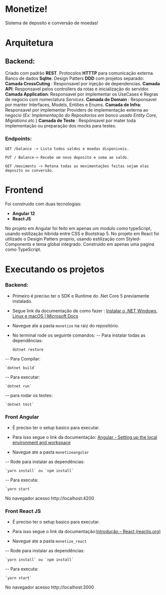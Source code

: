 # Monetize!

Sistema de deposito e conversão de moedas!


# Arquitetura
##  Backend:

Criado com padrão **REST**.
Protocolos **HTTTP** para comunicação externa.
Banco de dados **Sqlite**.
Design Patters **DDD** com projetos separado:
**Camada CrossCuting** : Responsavel por injeção de dependencias.
**Camada API**: Responsavel pelos controllers da rotas e inicialização do servidor.
**Camada Application**: Responsavel por implementar os UseCases e Regras de negocio com nomeclatura *Services*.
**Camada de Domain** : Responsavel por manter Interfaces, Models, Entities e Enums.
**Camada de Infra**: Responsavel por implementar Providers de implementação externa ao negocio (*Ex: Implementação do Repositorios em banco usado Entity Core, Migrations etc.*) 
 **Camada de Teste** : Respónsavel por mater toda implementação ou preparação dos mocks para testes.
 ### Endpoints:
 `GET /balance -> Lista todos saldos e moedas disponiveis.`
 
 `PUT / Balance-> Recebe um novo deposito e soma ao saldo.`
 
 `GET /moviments -> Retona todas as movimentações feitas sejam elas deposito ou conversão.`

# Frontend

Foi construido com duas tecnologias:
- **Angular 12**
-  **React JS**

No projeto em Angular foi feito em apenas um modulo como typeScript, usando estilização hibrida entre CSS e Bootstrap 5.
No projeto em React foi utilizado o Desigin Patters proprio, usando estilização com Styled-Components e tema global integrado. Construido em apenas uma pagina como TypeScript.

# Executando os projetos

### Backend:
- Primeiro é preciso ter o SDK e Runtime do .Net Core 5 previamente instalado. 
- Segue link da documentação de como fazer : [Instalar o .NET Windows, Linux e macOS | Microsoft Docs](https://docs.microsoft.com/pt-br/dotnet/core/install/)
- Navegue ate a pasta `monetize` na raiz do repositório.
- No terminal rode os seguinte comandos: 
-- Para instalar todas as dependências:

	`dotnet restore`
  
-- Para Compilar:

	`dotnet build`
  
-- Para executar: 

	`dotnet run`
  
-- para rodar os testes: 

	`dotnet test`	
  

### Front Angular
- É preciso ter o setup basico para executar.
- Para isso segue o link da documentação: [Angular - Setting up the local environment and workspace](https://angular.io/guide/setup-local)

- Navegue ate a pasta `monetizeangular`

-- Rode para instalar as dependências:

	`yarn install` ou `npm install`
  
-- Para executa: 

	`yarn start`
  
No navegador acesso http://localhost:4200

### Front React JS
- É preciso ter o setup basico para executar.

- Para isso segue o link da documentação:[Introdução – React (reactjs.org)](https://pt-br.reactjs.org/docs/getting-started.html)

- Navegue ate a pasta `monetize_react`

-- Rode para instalar as dependências:

	`yarn install` ou `npm install`
  
-- Para executa: 

	`yarn start`
  
No navegador acesso http://localhost:3000
